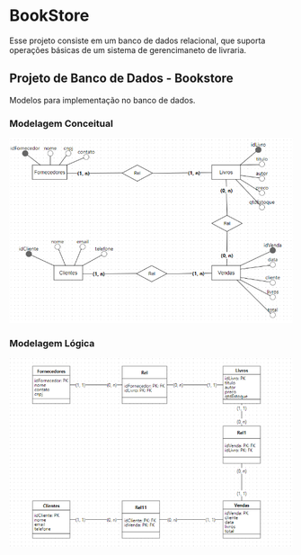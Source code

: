 # BookStore

Esse projeto consiste em um banco de dados relacional, que suporta operações básicas de um sistema de gerencimaneto de livraria.

## Projeto de Banco de Dados - Bookstore

Modelos para implementação no banco de dados.

### Modelagem Conceitual

![](img/ModeloConceitual.png)

### Modelagem Lógica

![](img/ModeloLogico.png)